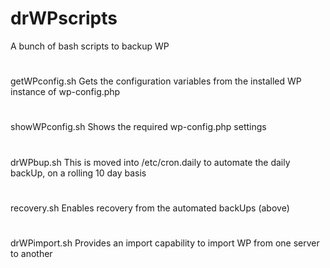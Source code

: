 # drWPscripts
A bunch of bash scripts to backup WP
#
getWPconfig.sh
Gets the configuration variables from the installed WP instance of wp-config.php
#
showWPconfig.sh
Shows the required wp-config.php settings
#
drWPbup.sh
This is moved into /etc/cron.daily to automate the daily backUp, on a rolling 10 day basis
#
recovery.sh
Enables recovery from the automated backUps (above)
#
drWPimport.sh
Provides an import capability to import WP from one server to another
